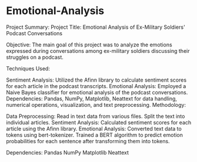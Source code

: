 # Emotional-Analysis
Project Summary:
Project Title: Emotional Analysis of Ex-Military Soldiers' Podcast Conversations

Objective: The main goal of this project was to analyze the emotions expressed during conversations among ex-military soldiers discussing their struggles on a podcast.

Techniques Used:

Sentiment Analysis:
Utilized the Afinn library to calculate sentiment scores for each article in the podcast transcripts.
Emotional Analysis:
Employed a Naive Bayes classifier for emotional analysis of the podcast conversations.
Dependencies: Pandas, NumPy, Matplotlib, Neattext for data handling, numerical operations, visualization, and text preprocessing.
Methodology:

Data Preprocessing:
Read in text data from various files.
Split the text into individual articles.
Sentiment Analysis:
Calculated sentiment scores for each article using the Afinn library.
Emotional Analysis:
Converted text data to tokens using bert-tokenizer.
Trained a BERT algorithm to predict emotion probabilities for each sentence after transforming them into tokens.


Dependencies:
Pandas
NumPy
Matplotlib
Neattext
